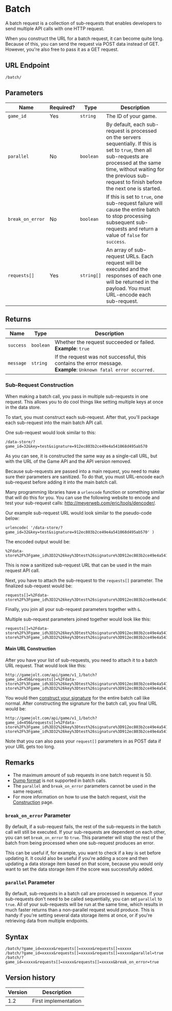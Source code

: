 # Batch

A batch request is a collection of sub-requests that enables developers to send multiple API calls with one HTTP request.

When you construct the URL for a batch request, it can become quite long. Because of this, you can send the request via POST data instead of GET. However, you're also free to pass it as a GET request. 

## URL Endpoint

```
/batch/
```

## Parameters

Name | Required? | Type | Description
--- | --- | --- | ---
`game_id` | Yes | `string` | The ID of your game.
`parallel` | No | `boolean` | By default, each sub-request is processed on the servers sequentially. If this is set to `true`, then all sub-requests are processed at the same time, without waiting for the previous sub-request to finish before the next one is started.
`break_on_error` | No | `boolean` | If this is set to `true`, one sub-request failure will cause the entire batch to stop processing subsequent sub-requests and return a value of `false` for `success`.
`requests[]` | Yes | `string[]` | An array of sub-request URLs. Each request will be executed and the responses of each one will be returned in the payload. You must URL-encode each sub-request.

## Returns

Name | Type | Description
--- | --- | ---
`success` | `boolean` | Whether the request succeeded or failed. <br> **Example**: `true`
`message` | `string` | If the request was not successful, this contains the error message. <br> **Example**: `Unknown fatal error occurred.`

### Sub-Request Construction

When making a batch call, you pass in multiple sub-requests in one request. This allows you to do cool things like setting multiple keys at once in the data store.

To start, you must construct each sub-request. After that, you'll package each sub-request into the main batch API call.

One sub-request would look similar to this:
```
/data-store/?game_id=32&key=test&signature=912ec803b2ce49e4a541068d495ab570
```

As you can see, it is constructed the same way as a single-call URL, but with the URL of the Game API and the API version removed.

Because sub-requests are passed into a main request, you need to make sure their parameters are sanitized. To do that, you must URL-encode each sub-request before adding it into the main batch call.

Many programming libraries have a `urlencode` function or something similar that will do this for you. You can use the following website to encode and test your sub-request calls: http://meyerweb.com/eric/tools/dencoder/.

Our example sub-request URL would look similar to the pseudo-code below:

```
urlencode( '/data-store/?game_id=32&key=test&signature=912ec803b2ce49e4a541068d495ab570' )
```

The encoded output would be:

```
%2Fdata-store%2F%3Fgame_id%3D32%26key%3Dtest%26signature%3D912ec803b2ce49e4a541068d495ab570%0A
```

This is now a sanitized sub-request URL that can be used in the main request API call. 

Next, you have to attach the sub-request to the `requests[]` parameter. The finalized sub-request would be:

```
requests[]=%2Fdata-store%2F%3Fgame_id%3D32%26key%3Dtest%26signature%3D912ec803b2ce49e4a541068d495ab570%0A
```

Finally, you join all your sub-request parameters together with `&`.

Multiple sub-request parameters joined together would look like this:

```
requests[]=%2Fdata-store%2F%3Fgame_id%3D32%26key%3Dtest%26signature%3D912ec803b2ce49e4a541068d495ab570&requests[]=%2Fdata-store%2F%3Fgame_id%3D32%26key%3Dtest%26signature%3D912ec803b2ce49e4a541068d495ab570
```


#### Main URL Construction

After you have your list of sub-requests, you need to attach it to a batch URL request. That would look like this:

```
http://gamejolt.com/api/game/v1_1/batch?game_id=456&requests[]=%2Fdata-store%2F%3Fgame_id%3D32%26key%3Dtest%26signature%3D912ec803b2ce49e4a541068d495ab570&requests[]=%2Fdata-store%2F%3Fgame_id%3D32%26key%3Dtest%26signature%3D912ec803b2ce49e4a541068d495ab570
```

You would then [construct your signature](../construction.md) for the entire batch call like normal. After constructing the signature for the batch call, you final URL would be:

```
http://gamejolt.com/api/game/v1_1/batch?game_id=456&requests[]=%2Fdata-store%2F%3Fgame_id%3D32%26key%3Dtest%26signature%3D912ec803b2ce49e4a541068d495ab570&requests[]=%2Fdata-store%2F%3Fgame_id%3D32%26key%3Dtest%26signature%3D912ec803b2ce49e4a541068d495ab570&signature=912ec803b2ce49e4a541068d495ab570
```

Note that you can also pass your `request[]` parameters in as POST data if your URL gets too long.

## Remarks

- The maximum amount of sub requests in one batch request is 50.
- [Dump format](formats/dump.md) is not supported in batch calls.
- The `parallel` and `break_on_error` parameters cannot be used in the same request.
- For more information on how to use the batch request, visit the [Construction](../construction.md) page.


### `break_on_error` Parameter

By default, if a sub-request fails, the rest of the sub-requests in the batch call will still be executed. If your sub-requests are dependent on each other, you can set `break_on_error` to `true`. This parameter will stop the rest of the batch from being processed when one sub-request produces an error.

This can be useful if, for example, you want to check if a key is set before updating it. It could also be useful if you're adding a score and then updating a data storage item based on that score, because you would only want to set the data storage item if the score was successfully added.

### `parallel` Parameter

By default, sub-requests in a batch call are processed in sequence. If your sub-requests don't need to be called sequentially, you can set `parallel` to `true`. All of your sub-requests will be run at the same time, which results in much faster returns than a non-parallel request would produce. This is handy if you're setting several data storage items at once, or if you're retrieving data from multiple endpoints.

## Syntax

```
/batch/?game_id=xxxxx&requests[]=xxxxx&requests[]=xxxxx
/batch/?game_id=xxxxx&requests[]=xxxxx&requests[]=xxxxx&parallel=true
/batch/?game_id=xxxxx&requests[]=xxxxx&requests[]=xxxxx&break_on_error=true
```

## Version history

Version		 | Description
---			 | ---
1.2			 | First implementation
